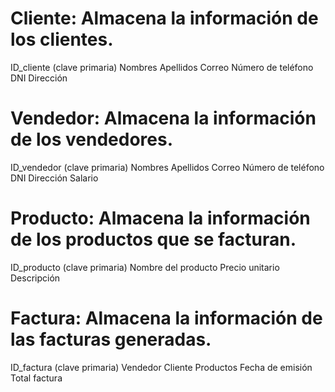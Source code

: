 # Cliente: Almacena la información de los clientes.

ID_cliente (clave primaria)
Nombres
Apellidos
Correo
Número de teléfono
DNI
Dirección

# Vendedor: Almacena la información de los vendedores.

ID_vendedor (clave primaria)
Nombres
Apellidos
Correo
Número de teléfono
DNI
Dirección
Salario

# Producto: Almacena la información de los productos que se facturan.

ID_producto (clave primaria)
Nombre del producto
Precio unitario
Descripción

# Factura: Almacena la información de las facturas generadas.

ID_factura (clave primaria)
Vendedor
Cliente
Productos
Fecha de emisión
Total factura
